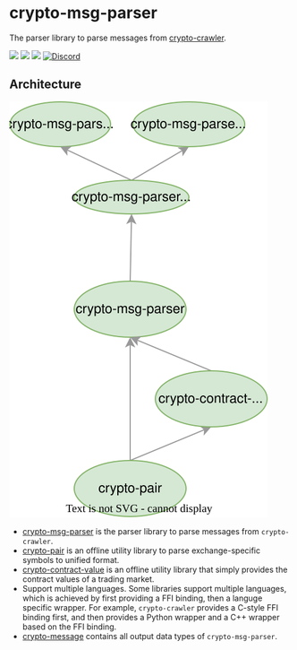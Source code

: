 # crypto-msg-parser

The parser library to parse messages from [crypto-crawler](https://github.com/crypto-crawler/crypto-crawler-rs/tree/main/crypto-crawler).

[![](https://img.shields.io/github/actions/workflow/status/crypto-crawler/crypto-msg-parser/ci.yml?branch=main)](https://github.com/crypto-crawler/crypto-msg-parser/actions?query=branch%3Amain)
[![](https://img.shields.io/crates/v/crypto-msg-parser.svg)](https://crates.io/crates/crypto-msg-parser)
[![](https://docs.rs/crypto-msg-parser/badge.svg)](https://docs.rs/crypto-msg-parser) [![Discord](https://img.shields.io/discord/1043987684164649020?logo=discord)](https://discord.gg/Vych8DNZU2)

## Architecture

![](./crypto-msg-parser.svg)

- [crypto-msg-parser](./crypto-msg-parser) is the parser library to parse messages from `crypto-crawler`.
- [crypto-pair](./crypto-pair) is an offline utility library to parse exchange-specific symbols to unified format.
- [crypto-contract-value](./crypto-pair) is an offline utility library that simply provides the contract values of a trading market.
- Support multiple languages. Some libraries support multiple languages, which is achieved by first providing a FFI binding, then a languge specific wrapper. For example, `crypto-crawler` provides a C-style FFI binding first, and then provides a Python wrapper and a C++ wrapper based on the FFI binding.
- [crypto-message](./crypto-message) contains all output data types of `crypto-msg-parser`.
